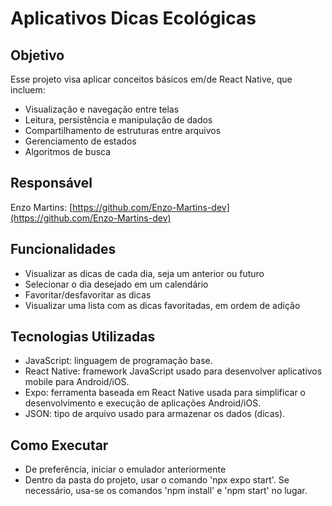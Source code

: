
# Aplicativos Dicas Ecológicas

## Objetivo
Esse projeto visa aplicar conceitos básicos em/de React Native, que incluem:
* Visualização e navegação entre telas
* Leitura, persistência e manipulação de dados
* Compartilhamento de estruturas entre arquivos
* Gerenciamento de estados
* Algoritmos de busca

## Responsável
Enzo Martins: [https://github.com/Enzo-Martins-dev](https://github.com/Enzo-Martins-dev)

## Funcionalidades  
* Visualizar as dicas de cada dia, seja um anterior ou futuro
* Selecionar o dia desejado em um calendário
* Favoritar/desfavoritar as dicas 
* Visualizar uma lista com as dicas favoritadas, em ordem de adição

## Tecnologias Utilizadas
* JavaScript: linguagem de programação base.
* React Native: framework JavaScript usado para desenvolver aplicativos mobile para Android/iOS.
* Expo: ferramenta baseada em React Native usada para simplificar o desenvolvimento e execução de aplicações Android/iOS.
* JSON: tipo de arquivo usado para armazenar os dados (dicas).

## Como Executar
* De preferência, iniciar o emulador anteriormente
* Dentro da pasta do projeto, usar o comando 'npx expo start'. Se necessário, usa-se os comandos 'npm install' e 'npm start' no lugar.
